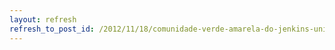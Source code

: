 ```yaml
---
layout: refresh
refresh_to_post_id: /2012/11/18/comunidade-verde-amarela-do-jenkins-uni-vos
---
```

